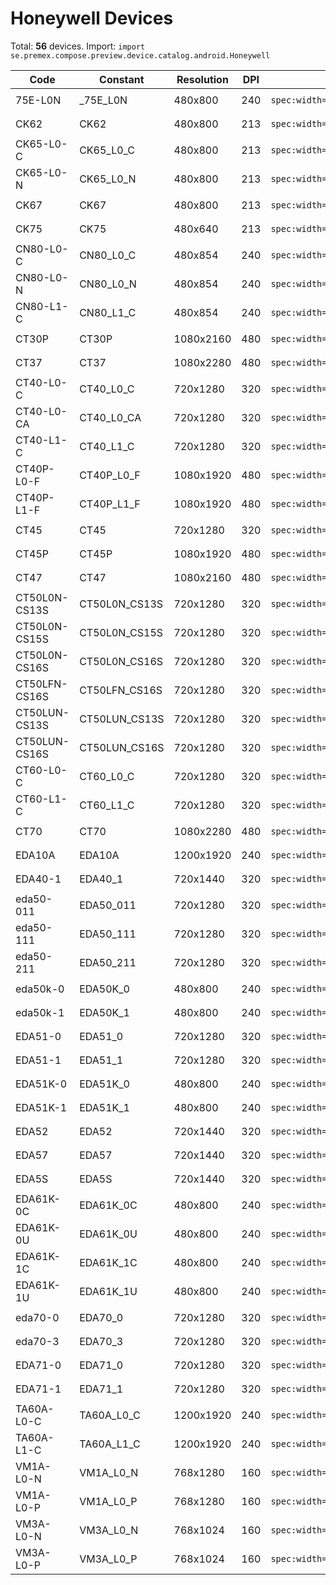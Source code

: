 # Honeywell Devices

Total: **56** devices. Import: `import se.premex.compose.preview.device.catalog.android.Honeywell`

| Code | Constant | Resolution | DPI | Compose Spec | Preview Usage |
|------|----------|------------|-----|-------------|---------------|
| 75E-L0N | _75E_L0N | 480x800 | 240 | `spec:width=480px,height=800px,dpi=240` | `@Preview(device = Honeywell._75E_L0N)` |
| CK62 | CK62 | 480x800 | 213 | `spec:width=480px,height=800px,dpi=213` | `@Preview(device = Honeywell.CK62)` |
| CK65-L0-C | CK65_L0_C | 480x800 | 213 | `spec:width=480px,height=800px,dpi=213` | `@Preview(device = Honeywell.CK65_L0_C)` |
| CK65-L0-N | CK65_L0_N | 480x800 | 213 | `spec:width=480px,height=800px,dpi=213` | `@Preview(device = Honeywell.CK65_L0_N)` |
| CK67 | CK67 | 480x800 | 213 | `spec:width=480px,height=800px,dpi=213` | `@Preview(device = Honeywell.CK67)` |
| CK75 | CK75 | 480x640 | 213 | `spec:width=480px,height=640px,dpi=213` | `@Preview(device = Honeywell.CK75)` |
| CN80-L0-C | CN80_L0_C | 480x854 | 240 | `spec:width=480px,height=854px,dpi=240` | `@Preview(device = Honeywell.CN80_L0_C)` |
| CN80-L0-N | CN80_L0_N | 480x854 | 240 | `spec:width=480px,height=854px,dpi=240` | `@Preview(device = Honeywell.CN80_L0_N)` |
| CN80-L1-C | CN80_L1_C | 480x854 | 240 | `spec:width=480px,height=854px,dpi=240` | `@Preview(device = Honeywell.CN80_L1_C)` |
| CT30P | CT30P | 1080x2160 | 480 | `spec:width=1080px,height=2160px,dpi=480` | `@Preview(device = Honeywell.CT30P)` |
| CT37 | CT37 | 1080x2280 | 480 | `spec:width=1080px,height=2280px,dpi=480` | `@Preview(device = Honeywell.CT37)` |
| CT40-L0-C | CT40_L0_C | 720x1280 | 320 | `spec:width=720px,height=1280px,dpi=320` | `@Preview(device = Honeywell.CT40_L0_C)` |
| CT40-L0-CA | CT40_L0_CA | 720x1280 | 320 | `spec:width=720px,height=1280px,dpi=320` | `@Preview(device = Honeywell.CT40_L0_CA)` |
| CT40-L1-C | CT40_L1_C | 720x1280 | 320 | `spec:width=720px,height=1280px,dpi=320` | `@Preview(device = Honeywell.CT40_L1_C)` |
| CT40P-L0-F | CT40P_L0_F | 1080x1920 | 480 | `spec:width=1080px,height=1920px,dpi=480` | `@Preview(device = Honeywell.CT40P_L0_F)` |
| CT40P-L1-F | CT40P_L1_F | 1080x1920 | 480 | `spec:width=1080px,height=1920px,dpi=480` | `@Preview(device = Honeywell.CT40P_L1_F)` |
| CT45 | CT45 | 720x1280 | 320 | `spec:width=720px,height=1280px,dpi=320` | `@Preview(device = Honeywell.CT45)` |
| CT45P | CT45P | 1080x1920 | 480 | `spec:width=1080px,height=1920px,dpi=480` | `@Preview(device = Honeywell.CT45P)` |
| CT47 | CT47 | 1080x2160 | 480 | `spec:width=1080px,height=2160px,dpi=480` | `@Preview(device = Honeywell.CT47)` |
| CT50L0N-CS13S | CT50L0N_CS13S | 720x1280 | 320 | `spec:width=720px,height=1280px,dpi=320` | `@Preview(device = Honeywell.CT50L0N_CS13S)` |
| CT50L0N-CS15S | CT50L0N_CS15S | 720x1280 | 320 | `spec:width=720px,height=1280px,dpi=320` | `@Preview(device = Honeywell.CT50L0N_CS15S)` |
| CT50L0N-CS16S | CT50L0N_CS16S | 720x1280 | 320 | `spec:width=720px,height=1280px,dpi=320` | `@Preview(device = Honeywell.CT50L0N_CS16S)` |
| CT50LFN-CS16S | CT50LFN_CS16S | 720x1280 | 320 | `spec:width=720px,height=1280px,dpi=320` | `@Preview(device = Honeywell.CT50LFN_CS16S)` |
| CT50LUN-CS13S | CT50LUN_CS13S | 720x1280 | 320 | `spec:width=720px,height=1280px,dpi=320` | `@Preview(device = Honeywell.CT50LUN_CS13S)` |
| CT50LUN-CS16S | CT50LUN_CS16S | 720x1280 | 320 | `spec:width=720px,height=1280px,dpi=320` | `@Preview(device = Honeywell.CT50LUN_CS16S)` |
| CT60-L0-C | CT60_L0_C | 720x1280 | 320 | `spec:width=720px,height=1280px,dpi=320` | `@Preview(device = Honeywell.CT60_L0_C)` |
| CT60-L1-C | CT60_L1_C | 720x1280 | 320 | `spec:width=720px,height=1280px,dpi=320` | `@Preview(device = Honeywell.CT60_L1_C)` |
| CT70 | CT70 | 1080x2280 | 480 | `spec:width=1080px,height=2280px,dpi=480` | `@Preview(device = Honeywell.CT70)` |
| EDA10A | EDA10A | 1200x1920 | 240 | `spec:width=1200px,height=1920px,dpi=240` | `@Preview(device = Honeywell.EDA10A)` |
| EDA40-1 | EDA40_1 | 720x1440 | 320 | `spec:width=720px,height=1440px,dpi=320` | `@Preview(device = Honeywell.EDA40_1)` |
| eda50-011 | EDA50_011 | 720x1280 | 320 | `spec:width=720px,height=1280px,dpi=320` | `@Preview(device = Honeywell.EDA50_011)` |
| eda50-111 | EDA50_111 | 720x1280 | 320 | `spec:width=720px,height=1280px,dpi=320` | `@Preview(device = Honeywell.EDA50_111)` |
| eda50-211 | EDA50_211 | 720x1280 | 320 | `spec:width=720px,height=1280px,dpi=320` | `@Preview(device = Honeywell.EDA50_211)` |
| eda50k-0 | EDA50K_0 | 480x800 | 240 | `spec:width=480px,height=800px,dpi=240` | `@Preview(device = Honeywell.EDA50K_0)` |
| eda50k-1 | EDA50K_1 | 480x800 | 240 | `spec:width=480px,height=800px,dpi=240` | `@Preview(device = Honeywell.EDA50K_1)` |
| EDA51-0 | EDA51_0 | 720x1280 | 320 | `spec:width=720px,height=1280px,dpi=320` | `@Preview(device = Honeywell.EDA51_0)` |
| EDA51-1 | EDA51_1 | 720x1280 | 320 | `spec:width=720px,height=1280px,dpi=320` | `@Preview(device = Honeywell.EDA51_1)` |
| EDA51K-0 | EDA51K_0 | 480x800 | 240 | `spec:width=480px,height=800px,dpi=240` | `@Preview(device = Honeywell.EDA51K_0)` |
| EDA51K-1 | EDA51K_1 | 480x800 | 240 | `spec:width=480px,height=800px,dpi=240` | `@Preview(device = Honeywell.EDA51K_1)` |
| EDA52 | EDA52 | 720x1440 | 320 | `spec:width=720px,height=1440px,dpi=320` | `@Preview(device = Honeywell.EDA52)` |
| EDA57 | EDA57 | 720x1440 | 320 | `spec:width=720px,height=1440px,dpi=320` | `@Preview(device = Honeywell.EDA57)` |
| EDA5S | EDA5S | 720x1440 | 320 | `spec:width=720px,height=1440px,dpi=320` | `@Preview(device = Honeywell.EDA5S)` |
| EDA61K-0C | EDA61K_0C | 480x800 | 240 | `spec:width=480px,height=800px,dpi=240` | `@Preview(device = Honeywell.EDA61K_0C)` |
| EDA61K-0U | EDA61K_0U | 480x800 | 240 | `spec:width=480px,height=800px,dpi=240` | `@Preview(device = Honeywell.EDA61K_0U)` |
| EDA61K-1C | EDA61K_1C | 480x800 | 240 | `spec:width=480px,height=800px,dpi=240` | `@Preview(device = Honeywell.EDA61K_1C)` |
| EDA61K-1U | EDA61K_1U | 480x800 | 240 | `spec:width=480px,height=800px,dpi=240` | `@Preview(device = Honeywell.EDA61K_1U)` |
| eda70-0 | EDA70_0 | 720x1280 | 320 | `spec:width=720px,height=1280px,dpi=320` | `@Preview(device = Honeywell.EDA70_0)` |
| eda70-3 | EDA70_3 | 720x1280 | 320 | `spec:width=720px,height=1280px,dpi=320` | `@Preview(device = Honeywell.EDA70_3)` |
| EDA71-0 | EDA71_0 | 720x1280 | 320 | `spec:width=720px,height=1280px,dpi=320` | `@Preview(device = Honeywell.EDA71_0)` |
| EDA71-1 | EDA71_1 | 720x1280 | 320 | `spec:width=720px,height=1280px,dpi=320` | `@Preview(device = Honeywell.EDA71_1)` |
| TA60A-L0-C | TA60A_L0_C | 1200x1920 | 240 | `spec:width=1200px,height=1920px,dpi=240` | `@Preview(device = Honeywell.TA60A_L0_C)` |
| TA60A-L1-C | TA60A_L1_C | 1200x1920 | 240 | `spec:width=1200px,height=1920px,dpi=240` | `@Preview(device = Honeywell.TA60A_L1_C)` |
| VM1A-L0-N | VM1A_L0_N | 768x1280 | 160 | `spec:width=768px,height=1280px,dpi=160` | `@Preview(device = Honeywell.VM1A_L0_N)` |
| VM1A-L0-P | VM1A_L0_P | 768x1280 | 160 | `spec:width=768px,height=1280px,dpi=160` | `@Preview(device = Honeywell.VM1A_L0_P)` |
| VM3A-L0-N | VM3A_L0_N | 768x1024 | 160 | `spec:width=768px,height=1024px,dpi=160` | `@Preview(device = Honeywell.VM3A_L0_N)` |
| VM3A-L0-P | VM3A_L0_P | 768x1024 | 160 | `spec:width=768px,height=1024px,dpi=160` | `@Preview(device = Honeywell.VM3A_L0_P)` |

<!-- Generated automatically. Do not edit manually. -->
